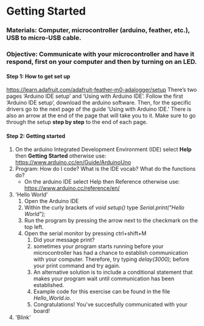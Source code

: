 # Getting Started
### Materials: Computer, microcontroller (arduino, feather, etc.), USB to micro-USB cable.
### Objective: Communicate with your microcontroller and have it respond, first on your computer and then by turning on an LED.

#### Step 1: How to get set up
https://learn.adafruit.com/adafruit-feather-m0-adalogger/setup
There’s two pages ‘Arduino IDE setup’ and ‘Using with Arduino IDE’. Follow the first ‘Arduino IDE setup’, download the arduino software. Then, for the specific drivers go to the next page of the guide 'Using with Arduino IDE.' There is also an arrow at the end of the page that will take you to it. Make sure to go through the setup **step by step** to the end of each page.

#### Step 2: Getting started
1. On the arduino Integrated Development Environment (IDE) select **Help** then **Getting Started** otherwise use: https://www.arduino.cc/en/Guide/ArduinoUno 
2. Program: How do I code? What is the IDE vocab? What do the functions do?
   - On the arduino IDE select Help then Reference otherwise use: https://www.arduino.cc/reference/en/ 
3. 'Hello World'
    1. Open the Arduino IDE
    2. Within the curly brackets of *void setup()* type *Serial.print("Hello World");*
    3. Run the program by pressing the arrow next to the checkmark on the top left.
    4. Open the serial monitor by pressing ctrl+shift+M
       1. Did your message print?
       2. sometimes your program starts running before your microcontroller has had a chance to establish communication with your computer.     Therefore, try typing *delay(3000);* before your print command and try again.
       3. An alternative solution is to include a conditional statement that makes your program wait until communication has been established.
       4. Example code for this exercise can be found in the file *Hello_World.io*.
       5. Congratulations! You've succesfully communicated with your board!
4. 'Blink'
